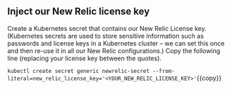 

## Inject our New Relic license key

Create a Kubernetes secret that contains our New Relic License key. (Kubernetes secrets are used to store sensitive information such as passwords and license keys in a Kubernetes cluster – we can set this once and then re-use it in all our New Relic configurations.) Copy the following line (replacing your license key between the quotes). 

`kubectl create secret generic newrelic-secret --from-literal=new_relic_license_key='<YOUR_NEW_RELIC_LICENSE_KEY>'`{{copy}}

